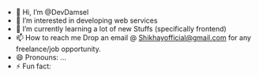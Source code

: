 - 👋 Hi, I’m @DevDamsel 
- 👀 I’m interested in developing web services
- 🌱 I’m currently learning a lot of new Stuffs (specifically frontend) 
- 📫 How to reach me Drop an email @ Shikhayofficial@gmail.com for any freelance/job opportunity.
- 😄 Pronouns: ...
- ⚡ Fun fact: 

<!---
DevDamsel/DevDamsel is a ✨ special ✨ repository because its `README.md` (this file) appears on your GitHub profile.
You can click the Preview link to take a look at your changes.
--->
